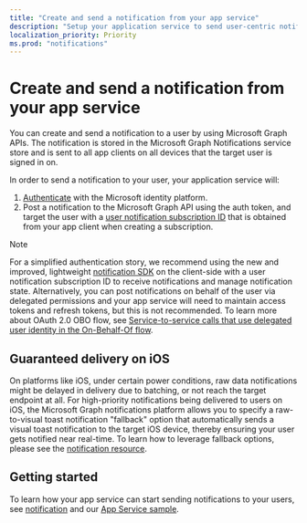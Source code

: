 ```yaml
---
title: "Create and send a notification from your app service"
description: "Setup your application service to send user-centric notifications to various clients via the Microsoft Graph. "
localization_priority: Priority
ms.prod: "notifications"
---
```



# Create and send a notification from your app service

You can create and send a notification to a user by using Microsoft Graph APIs. The notification is stored in the Microsoft Graph Notifications service store and is sent to all app clients on all devices that the target user is signed in on. 

In order to send a notification to your user, your application service will:
1. [Authenticate](/azure/active-directory/develop/v1-oauth2-client-creds-grant-flow) with the Microsoft identity platform.
2. Post a notification to the Microsoft Graph API using the auth token, and target the user with a [user notification subscription ID](/graph/api/notifications-post) that is obtained from your app client when creating a subscription.

> [!NOTE]
> For a simplified authentication story, we recommend using the new and improved, lightweight [notification SDK](http://aka.ms/GNSDK) on the client-side with a user notification subscription ID to receive notifications and manage notification state. Alternatively, you can  post notifications on behalf of the user via delegated permissions and your app service will need to maintain access tokens and refresh tokens, but this is not recommended. To learn more about OAuth 2.0 OBO flow, see [Service-to-service calls that use delegated user identity in the On-Behalf-Of flow](https://docs.microsoft.com/azure/active-directory/develop/v1-oauth2-on-behalf-of-flow). 


## Guaranteed delivery on iOS

On platforms like iOS, under certain power conditions, raw data notifications might be delayed in delivery due to batching, or not reach the target endpoint at all. For high-priority notifications being delivered to users on iOS, the Microsoft Graph notifications platform allows you to specify a raw-to-visual toast notification "fallback" option that automatically sends a visual toast notification to the target iOS device, thereby ensuring your user gets notified near real-time. To learn how to leverage fallback options, please see the [notification resource](/graph/api/resources/projectrome-notification.md).  

## Getting started
To learn how your app service can start sending notifications to your users, see [notification](/graph/api/resources/projectrome-notification) and our [App Service sample](https://aka.ms/gnsample-appservice).
